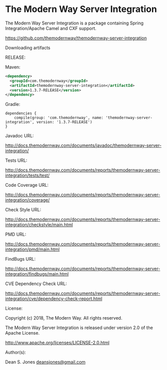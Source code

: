 The Modern Way Server Integration
======

The Modern Way Server Integration is a package containing Spring Integration/Apache Camel and CXF support.

https://github.com/themodernway/themodernway-server-integration

Downloading artifacts

RELEASE:

Maven:
```xml
<dependency>
  <groupId>com.themodernway</groupId>
  <artifactId>themodernway-server-integration</artifactId>
  <version>1.3.7-RELEASE</version>
</dependency>
```
Gradle:
```
dependencies {
    compile(group: 'com.themodernway', name: 'themodernway-server-integration', version: '1.3.7-RELEASE')
}
```
Javadoc URL:

http://docs.themodernway.com/documents/javadoc/themodernway-server-integration/

Tests URL:

http://docs.themodernway.com/documents/reports/themodernway-server-integration/tests/test/

Code Coverage URL:

http://docs.themodernway.com/documents/reports/themodernway-server-integration/coverage/

Check Style URL:

http://docs.themodernway.com/documents/reports/themodernway-server-integration/checkstyle/main.html

PMD URL:

http://docs.themodernway.com/documents/reports/themodernway-server-integration/pmd/main.html

FindBugs URL:

http://docs.themodernway.com/documents/reports/themodernway-server-integration/findbugs/main.html

CVE Dependency Check URL:

http://docs.themodernway.com/documents/reports/themodernway-server-integration/cve/dependency-check-report.html

License:

Copyright (c) 2018, The Modern Way. All rights reserved.

The Modern Way Server Integration is released under version 2.0 of the Apache License.

http://www.apache.org/licenses/LICENSE-2.0.html

Author(s):

Dean S. Jones
deansjones@gmail.com
